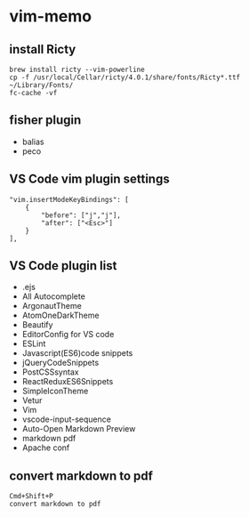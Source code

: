 # vim-memo

## install Ricty
    brew install ricty --vim-powerline
    cp -f /usr/local/Cellar/ricty/4.0.1/share/fonts/Ricty*.ttf ~/Library/Fonts/
    fc-cache -vf

## fisher plugin
* balias
* peco

## VS Code vim plugin settings
    "vim.insertModeKeyBindings": [
        {
            "before": ["j","j"],
            "after": ["<Esc>"]
        }
    ],

## VS Code plugin list
* .ejs
* All Autocomplete
* ArgonautTheme
* AtomOneDarkTheme
* Beautify
* EditorConfig for VS code
* ESLint
* Javascript(ES6)code snippets
* jQueryCodeSnippets
* PostCSSsyntax
* ReactReduxES6Snippets
* SimpleIconTheme
* Vetur
* Vim
* vscode-input-sequence
* Auto-Open Markdown Preview
* markdown pdf
* Apache conf

## convert markdown to pdf
    Cmd+Shift+P
    convert markdown to pdf
